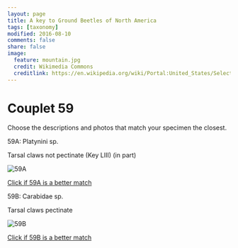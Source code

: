 ```yaml
---
layout: page
title: A key to Ground Beetles of North America
tags: [taxonomy]
modified: 2016-08-10
comments: false
share: false
image:
  feature: mountain.jpg
  credit: Wikimedia Commons
  creditlink: https://en.wikipedia.org/wiki/Portal:United_States/Selected_panorama#/media/File:Mount_Ellinor,_Mount_Washington_Panorama.jpg
---
```


# Couplet 59


Choose the descriptions and photos that match your specimen the closest. 

59A: Platynini sp. 

Tarsal claws not pectinate (Key LIII) (in part)

![59A](//klevan.github.io/images/keyfigs/Key1_59_59A.png)

[Click if 59A is a better match](https://en.wikipedia.org/wiki/Platynini)


59B: Carabidae sp. 

Tarsal claws pectinate

![59B](//klevan.github.io/images/keyfigs/Key1_59_59B.png)

[Click if 59B is a better match](//klevan.github.io/dynamicTaxonomy/Key1_60)

